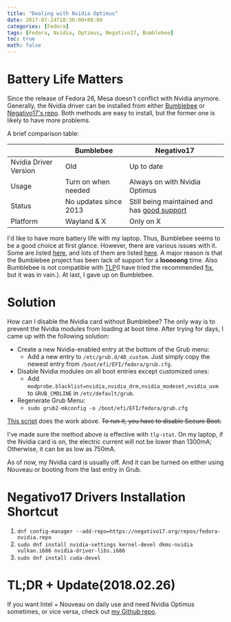 ```yaml
---
title: "Dealing with Nvidia Optimus"
date: 2017-07-24T18:30:00+08:00
categories: [Fedora]
tags: [Fedora, Nvidia, Optimus, Negativo17, Bumblebee]
toc: true
math: false
---
```


# Battery Life Matters
Since the release of Fedora 26, Mesa doesn't conflict with Nvidia anymore. Generally, the Nvidia driver can be installed from either [Bumblebee](https://fedoraproject.org/wiki/Bumblebee) or [Negativo17's repo](https://negativo17.org/nvidia-driver/). Both methods are easy to install, but the former one is likely to have more problems.

A brief comparison table:

|                       | Bumblebee | Negativo17 |
 ---------------------- | --------- | -----------
| Nvidia Driver Version | Old       | Up to date |
| Usage                 | Turn on when needed | Always on with Nvidia Optimus |
| Status                | No updates since 2013 | Still being maintained and has [good support](https://negativo17.org/nvidia-driver/#reply-title) |
| Platform              | Wayland & X | Only on X |


I'd like to have more battery life with my laptop. Thus, Bumblebee seems to be a good choice at first glance. However, there are various issues with it. Some are listed [here](https://fedoraproject.org/wiki/Bumblebee#Troubleshooting), and lots of them are listed [here](https://github.com/Bumblebee-Project/Bumblebee/issues). A major reason is that the Bumblebee project has been lack of support for a **looooong** time. Also Bumblebee is not compatible with [TLP](http://linrunner.de/en/tlp/tlp.html)(I have tried the recommended [fix](http://linrunner.de/en/tlp/docs/tlp-faq.html#nvidia), but it was in vain.). At last, I gave up on Bumblebee.

# Solution
How can I disable the Nvidia card without Bumblebee? The only way is to prevent the Nvidia modules from loading at boot time. After trying for days, I came up with the following solution:

-   Create a new Nvidia-enabled entry at the bottom of the Grub menu:
    -   Add a new entry to `/etc/grub.d/40_custom`. Just simply copy the newest entry from `/boot/efi/EFI/fedora/grub.cfg`.
-   Disable Nvidia modules on all boot entries except customized ones:
    -   Add `modprobe.blacklist=nvidia,nvidia_drm,nvidia_modeset,nvidia_uvm` to `GRUB_CMDLINE` in `/etc/default/grub`.
-   Regenerate Grub Menu:
    -   `sudo grub2-mkconfig -o /boot/efi/EFI/fedora/grub.cfg`

[This script](https://github.com/Superdanby/Grub-Nvidia-Entry) does the work above. <del>To run it, you have to disable Secure Boot.</del>

I've made sure the method above is effective with `tlp-stat`. On my laptop, if the Nvidia card is on, the electric current will not be lower than 1300mA; Otherwise, it can be as low as 750mA.

As of now, my Nvidia card is usually off. And it can be turned on either using Nouveau or booting from the last entry in Grub.

# Negativo17 Drivers Installation Shortcut
1.  `dnf config-manager --add-repo=https://negativo17.org/repos/fedora-nvidia.repo`
2.  `sudo dnf install nvidia-settings kernel-devel dkms-nvidia vulkan.i686 nvidia-driver-libs.i686`
3.  `sudo dnf install cuda-devel`

# TL;DR + Update(2018.02.26)
If you want Intel + Nouveau on daily use and need Nvidia Optimus sometimes, or vice versa, check out [my Github repo](https://github.com/Superdanby/Grub-Nvidia-Entry).

